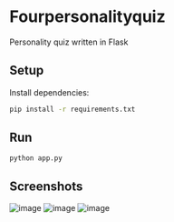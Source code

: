 # Fourpersonalityquiz

Personality quiz written in Flask

## Setup

Install dependencies:
```bash
pip install -r requirements.txt
```

## Run

`python app.py`

## Screenshots

![image](https://user-images.githubusercontent.com/43440295/128189167-46b129c0-f499-4efa-b774-159ba942b1d5.png)
![image](https://user-images.githubusercontent.com/43440295/128189219-358377d4-a222-47fb-a29e-58ab43fdba3a.png)
![image](https://user-images.githubusercontent.com/43440295/128189337-23bcae0f-d735-49d8-a7a4-7073199578bb.png)

